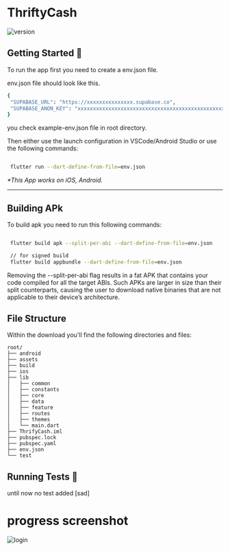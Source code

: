 # ThriftyCash


 ![version](https://img.shields.io/badge/version-1.0.0-blue.svg) 


 ## Getting Started 🚀
 
To run the app first you need to create a env.json file.

env.json file should look like this.

```sh
{
 "SUPABASE_URL": "https://xxxxxxxxxxxxxxx.supabase.co",
 "SUPABASE_ANON_KEY": "xxxxxxxxxxxxxxxxxxxxxxxxxxxxxxxxxxxxxxxxxxxxxxxxxxxxxxxxxxxxxxxxxx"
}
```

you check example-env.json file in root directory.

Then either use the launch configuration in VSCode/Android Studio or use the following commands:

```sh

 flutter run --dart-define-from-file=env.json

```

_\*This App works on iOS, Android._

---

## Building APk

To build apk you need to run this following commands:

```sh

 flutter build apk --split-per-abi --dart-define-from-file=env.json

 // for signed build
 flutter build appbundle --dart-define-from-file=env.json

```

Removing the --split-per-abi flag results in a fat APK that contains your code compiled for all the target ABIs. Such APKs are larger in size than their split counterparts, causing the user to download native binaries that are not applicable to their device’s architecture.
 
 ## File Structure
Within the download you'll find the following directories and files:

```
root/
├── android
├── assets
├── build
├── ios
├── lib
│   ├── common
│   ├── constants
│   ├── core
│   ├── data
│   ├── feature
│   ├── routes
│   ├── themes
│   └── main.dart
├── ThrifyCash.iml
├── pubspec.lock
├── pubspec.yaml
├── env.json
└── test
```


## Running Tests 🧪

until now no test added [sad]


 # progress screenshot
 ![login](https://github.com/7ANV1R/ThriftyCash/assets/35481593/d4004f9f-e767-470b-afe4-edd1c816c9d4)

